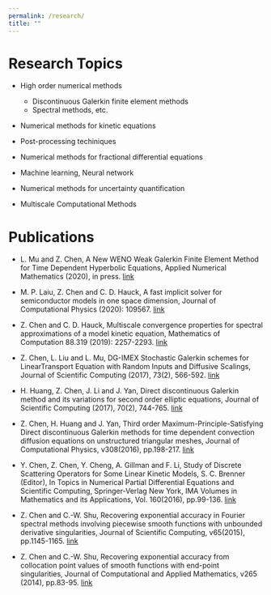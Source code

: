 ```yaml
---
permalink: /research/
title: ""
---
```


# Research Topics
* High order numerical methods
  * Discontinuous Galerkin finite element methods
  * Spectral methods, etc.

* Numerical methods for kinetic equations

* Post-processing techiniques

* Numerical methods for fractional differential equations

* Machine learning, Neural network

* Numerical methods for uncertainty quantification

* Multiscale Computational Methods

# Publications
* L. Mu and Z. Chen, A New WENO Weak Galerkin Finite Element Method for Time Dependent Hyperbolic Equations, Applied Numerical Mathematics (2020), in press. [link](https://www.sciencedirect.com/science/article/abs/pii/S0168927420302634)

* M. P. Laiu, Z. Chen and C. D. Hauck, A fast implicit solver for semiconductor models in one space dimension, Journal of Computational Physics (2020): 109567. [link](https://www.sciencedirect.com/science/article/pii/S0021999120303417)

* Z. Chen and C. D. Hauck, Multiscale convergence properties for spectral approximations of a model kinetic equation, Mathematics of Computation 88.319 (2019): 2257-2293. [link](https://www.ams.org/journals/mcom/2019-88-319/S0025-5718-2018-03399-3/)

* Z. Chen, L. Liu and L. Mu, DG-IMEX Stochastic Galerkin schemes for LinearTransport Equation with Random Inputs and Diffusive Scalings, Journal of Scientific Computing (2017), 73(2), 566-592. [link](https://link.springer.com/article/10.1007/s10915-017-0439-2)

* H. Huang, Z. Chen, J. Li and J. Yan, Direct discontinuous Galerkin method and its variations for second order elliptic equations, Journal of Scientific Computing (2017), 70(2), 744-765. [link](https://link.springer.com/article/10.1007/s10915-016-0264-z)

* Z. Chen, H. Huang and J. Yan, Third order Maximum-Principle-Satisfying Direct discontinuous Galerkin methods for time dependent convection diffusion equations on unstructured triangular meshes, Journal of Computational Physics, v308(2016), pp.198-217. [link](https://www.sciencedirect.com/science/article/pii/S002199911500858X)

* Y. Chen, Z. Chen, Y. Cheng, A. Gillman and F. Li, Study of Discrete Scattering Operators for Some Linear Kinetic Models, S. C. Brenner (Editor), In Topics in Numerical Partial Differential Equations and Scientific Computing, Springer-Verlag New York, IMA Volumes in Mathematics and its Applications, Vol. 160(2016), pp.99-136. [link](https://link.springer.com/chapter/10.1007/978-1-4939-6399-7_5)

* Z. Chen and C.-W. Shu, Recovering exponential accuracy in Fourier spectral methods involving piecewise smooth functions with unbounded derivative singularities, Journal of Scientific Computing, v65(2015), pp.1145-1165. [link](https://link.springer.com/article/10.1007/s10915-015-0011-x)

* Z. Chen and C.-W. Shu, Recovering exponential accuracy from collocation point values of smooth functions with end-point singularities, Journal of Computational and Applied Mathematics, v265 (2014), pp.83-95. [link](https://www.sciencedirect.com/science/article/pii/S0377042713004846)
